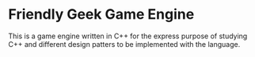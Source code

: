 # Friendly Geek Game Engine

This is a game engine written in C++ for the express purpose of studying C++ and different design patters to be implemented with the language.
